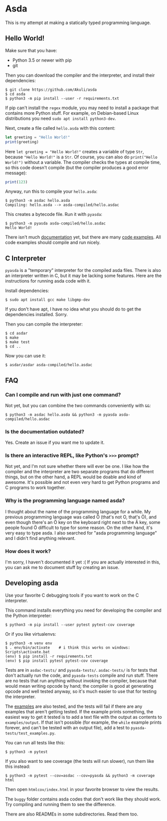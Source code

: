 # Asda

This is my attempt at making a statically typed programming language.


## Hello World!

Make sure that you have:

- Python 3.5 or newer with pip
- git

Then you can download the compiler and the interpreter, and install
their dependencies:

```
$ git clone https://github.com/Akuli/asda
$ cd asda
$ python3 -m pip install --user -r requirements.txt
```

If pip can't install the `regex` module, you may need to install a package that
contains more Python stuff. For example, on Debian-based Linux distributions
you need `sudo apt install python3-dev`.

Next, create a file called `hello.asda` with this content:

```js
let greeting = "Hello World!"
print(greeting)
```

Here `let greeting = "Hello World!"` creates a variable of type `Str`, because
`"Hello World!"` is a `Str`. Of course, you can also do `print("Hello World!")`
without a variable. The compiler checks the types at compile time, so this code
doesn't compile (but the compiler produces a good error message):

```js
print(123)
```

Anyway, run this to compile your `hello.asda`:

```
$ python3 -m asdac hello.asda
Compiling: hello.asda --> asda-compiled/hello.asdac
```

This creates a bytecode file. Run it with `pyasda`:

```
$ python3 -m pyasda asda-compiled/hello.asdac
Hello World!
```

There isn't much [documentation](docs/) yet, but there are many
[code examples](examples/). All code examples should compile and run nicely.

## C Interpreter

`pyasda` is a "temporary" interpreter for the compiled asda files. There is
also an interpreter written in C, but it may be lacking some features. Here are
the instructions for running asda code with it.

Install dependencies:

```
$ sudo apt install gcc make libgmp-dev
```

If you don't have apt, I have no idea what you should do to get the
dependencies installed. Sorry.

Then you can compile the interpreter:

```
$ cd asdar
$ make
$ make test
$ cd ..
```

Now you can use it:

```
$ asdar/asdar asda-compiled/hello.asdac
```


## FAQ

### Can I compile and run with just one command?

Not yet, but you can combine the two commands conveniently with `&&`:

```
$ python3 -m asdac hello.asda && python3 -m pyasda asda-compiled/hello.asdac
```

### Is the documentation outdated?

Yes. Create an issue if you want me to update it.

### Is there an interactive REPL, like Python's `>>>` prompt?

Not yet, and I'm not sure whether there will ever be one. I like how the
compiler and the interpreter are two separate programs that do different things,
but on the other hand, a REPL would be doable and kind of awesome. It's possible
and not even very hard to get Python programs and C programs to work together.

### Why is the programming language named asda?

I thought about the name of the programming language for a while. My previous
programming language was called Ö (that's not O, that's Ö), and even though
there's an Ö key on the keyboard right next to the Ä key, some people found Ö
difficult to type for some reason. On the other hand, it's very easy to type
asda. I also searched for "asda programming language" and I didn't find
anything relevant.

### How does it work?

I'm sorry, I haven't documented it yet :( If you are actually interested
in this, you can ask me to document stuff by creating an issue.


## Developing asda

Use your favorite C debugging tools if you want to work on the C interpreter.

This command installs everything you need for developing the compiler and the
Python interpreter:

```
$ python3 -m pip install --user pytest pytest-cov coverage
```

Or if you like virtualenvs:

```
$ python3 -m venv env
$ . env/bin/activate    # i think this works on windows:  Scripts\activate.bat
(env) $ pip install -r requirements.txt
(env) $ pip install pytest pytest-cov coverage
```

Tests are in `asdac-tests/` and `pyasda-tests/`. `asdac-tests/` is for tests
that don't actually run the code, and `pyasda-tests` compile and run stuff.
There are no tests that run anything without invoking the compiler, because that
would mean writing opcode by hand; the compiler is good at generating opcode and
well tested anyway, so it's much easier to use that for testing the interpreter.

The [examples](examples/) are also tested, and the tests will fail if there are
any examples that aren't getting tested. If the example prints something, the
easiest way to get it tested is to add a text file with the output as contents
to `examples/output`. If that isn't possible (for example, the `while` example
prints forever, and can't be tested with an output file), add a test to
`pyasda-tests/test_examples.py`.

You can run all tests like this:

```
$ python3 -m pytest
```

If you also want to see coverage (the tests will run slower), run them like
this instead:

```
$ python3 -m pytest --cov=asdac --cov=pyasda && python3 -m coverage html
```

Then open `htmlcov/index.html` in your favorite browser to view the results.

The `buggy` folder contains asda codes that don't work like they should
work. Try compiling and running them to see the difference.

There are also READMEs in some subdirectories. Read them too.

